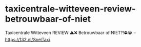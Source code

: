 # taxicentrale-witteveen-review-betrouwbaar-of-niet
Taxicentrale Witteveen REVIEW ⚠️❌ Betrouwbaar of NIET?!⛔️😭 – https://132.nl/SnelTaxi
